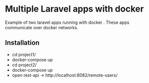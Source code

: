 # Multiple Laravel apps with docker

Example of two laravel apps running with docker . These apps communicate over docker networks.

## Installation

* cd project1/
* docker-compose up
* cd project2/
* docker-compose up
* open rest-api -> http://localhost:8082/remote-users/